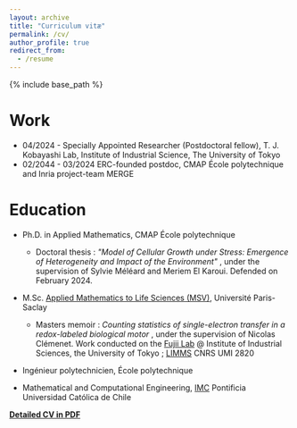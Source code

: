 ```yaml
---
layout: archive
title: "Curriculum vitæ"
permalink: /cv/
author_profile: true
redirect_from:
  - /resume
---
```


{% include base_path %}


Work
=======
* 04/2024 - Specially Appointed Researcher (Postdoctoral fellow), T. J. Kobayashi Lab, Institute of Industrial Science, The University of Tokyo
* 02/2044 - 03/2024 ERC-founded postdoc, CMAP École polytechnique and Inria project-team MERGE

Education
=======
* Ph.D. in Applied Mathematics, CMAP École polytechnique
  * Doctoral thesis : *"Model of Cellular Growth under Stress: Emergence of Heterogeneity and Impact of the Environment"* , under the supervision of Sylvie Méléard and Meriem El Karoui. Defended on February 2024.

* M.Sc. [Applied Mathematics to Life Sciences (MSV)](https://sites.google.com/view/m2-msv/accueil), Université Paris-Saclay
  * Masters memoir : *Counting statistics of single-electron transfer in a redox-labeled biological motor* , under the supervision of Nicolas Clémenet. Work conducted on the [Fujii Lab](http://www.microfluidics.iis.u-tokyo.ac.jp/) @ Institute of Industrial Sciences, the University of Tokyo ; [LIMMS](https://limmshp.iis.u-tokyo.ac.jp/) CNRS UMI 2820 
* Ingénieur polytechnicien, École polytechnique
* Mathematical and Computational Engineering, [IMC](https://imc.uc.cl) Pontificia Universidad Católica de Chile

[**Detailed CV in PDF**](/files/CV.pdf)
